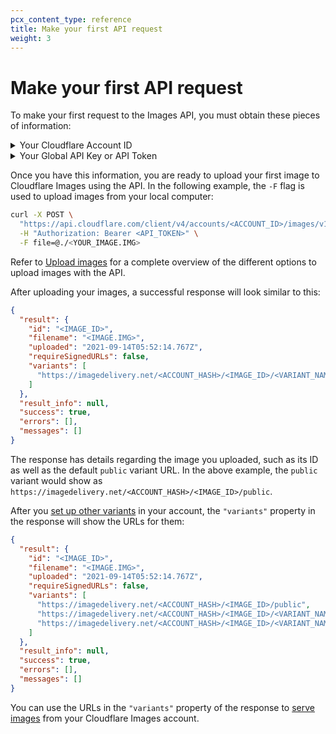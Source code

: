 ```yaml
---
pcx_content_type: reference
title: Make your first API request
weight: 3
---
```


# Make your first API request

To make your first request to the Images API, you must obtain these pieces of information:

<details>
<summary>Your Cloudflare Account ID</summary>
<div>

1. Log in to the [Cloudflare dashboard](https://dash.cloudflare.com/login), and select your
account and website.
2. In **Overview**, scroll down to find your [Account ID](/fundamentals/get-started/basic-tasks/find-account-and-zone-ids/).

</div>
</details>

<details>
<summary>Your Global API Key or API Token</summary>
<div>

To use Cloudflare Images you need to create a custom token with the correct `Read` and `Update` permissions:

1. In the Cloudflare dashboard, locate [API Tokens](https://dash.cloudflare.com/profile/api-tokens) under **My Profile** > **API Tokens**.
2. Select **Create Token**.
3. In Custom token, select **Get started**.
4. Give your custom token a name.
5. Scroll to **Permissions**.
6. On the _Select item..._ drop-down menu, choose _Cloudflare Images_.
7. In the next drop-down menu, choose _Edit_.

![How to create a custom token for Cloudflare images](/images/static/tutorials/integrate-cloudflare-images/step-02-custom-token-setup.jpg)

8. Select **Continue to summary** > **Create Token**.

Your token for Cloudflare Images is now created. Copy it and keep it in a safe place. It grants access to your Cloudflare Images account.

Refer to [Creating API tokens](/fundamentals/api/get-started/create-token/) for more details about API tokens.

</div>
</details>

Once you have this information, you are ready to upload your first image to Cloudflare Images using the API. In the following example, the `-F` flag is used to upload images from your local computer:

```bash
curl -X POST \
  "https://api.cloudflare.com/client/v4/accounts/<ACCOUNT_ID>/images/v1" \
  -H "Authorization: Bearer <API_TOKEN>" \
  -F file=@./<YOUR_IMAGE.IMG>
```

Refer to [Upload images](/images/cloudflare-images/upload-images/) for a complete overview of the different options to upload images with the API.

After uploading your images, a successful response will look similar to this:

```json
{
  "result": {
    "id": "<IMAGE_ID>",
    "filename": "<IMAGE.IMG>",
    "uploaded": "2021-09-14T05:52:14.767Z",
    "requireSignedURLs": false,
    "variants": [
      "https://imagedelivery.net/<ACCOUNT_HASH>/<IMAGE_ID>/<VARIANT_NAME>"
    ]
  },
  "result_info": null,
  "success": true,
  "errors": [],
  "messages": []
}
```

The response has details regarding the image you uploaded, such as its ID as well as the default `public` variant URL. In the above example, the `public` variant would show as `https://imagedelivery.net/<ACCOUNT_HASH>/<IMAGE_ID>/public`.

After you [set up other variants](/images/cloudflare-images/transform/resize-images/) in your account, the `"variants"` property in the response will show the URLs for them:

```json
{
  "result": {
    "id": "<IMAGE_ID>",
    "filename": "<IMAGE.IMG>",
    "uploaded": "2021-09-14T05:52:14.767Z",
    "requireSignedURLs": false,
    "variants": [
      "https://imagedelivery.net/<ACCOUNT_HASH>/<IMAGE_ID>/public",
      "https://imagedelivery.net/<ACCOUNT_HASH>/<IMAGE_ID>/<VARIANT_NAME_1>",
      "https://imagedelivery.net/<ACCOUNT_HASH>/<IMAGE_ID>/<VARIANT_NAME_2>"
    ]
  },
  "result_info": null,
  "success": true,
  "errors": [],
  "messages": []
}
```

You can use the URLs in the `"variants"` property of the response to [serve images](/images/cloudflare-images/serve-images/) from your Cloudflare Images account.
